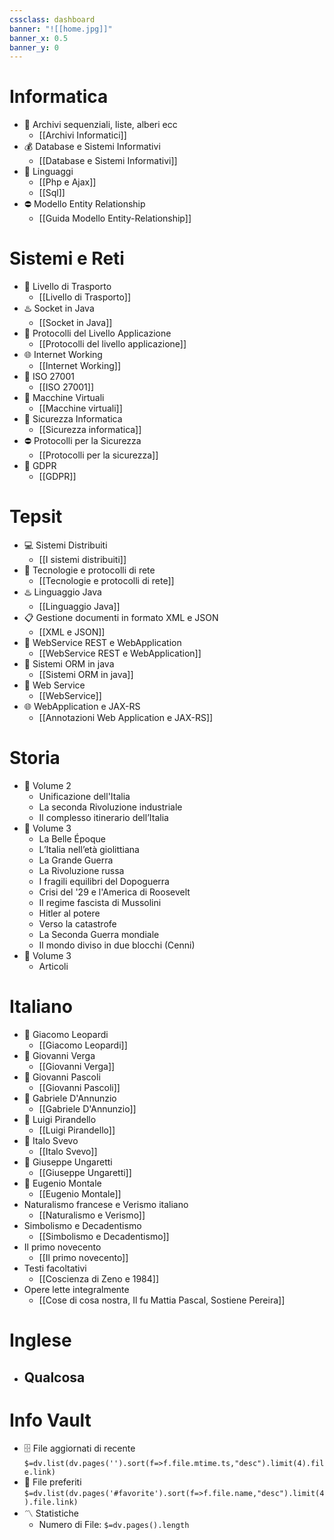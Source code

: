 ```yaml
---
cssclass: dashboard
banner: "![[home.jpg]]"
banner_x: 0.5
banner_y: 0
---
```

# Informatica
- 💼 Archivi sequenziali, liste, alberi ecc
	- [[Archivi Informatici]]
- 💰 Database e Sistemi Informativi
	- [[Database e Sistemi Informativi]]
- 👥 Linguaggi
	- [[Php e Ajax]]
	- [[Sql]]
- ⛔ Modello Entity Relationship
	- [[Guida Modello Entity-Relationship]]

# Sistemi e Reti
- 🚚 Livello di Trasporto
	- [[Livello di Trasporto]]
- ♨️ Socket in Java
	- [[Socket in Java]]
- 📱 Protocolli del Livello Applicazione
	- [[Protocolli del livello applicazione]]
- 🌐 Internet Working
	- [[Internet Working]]
- 🚷 ISO 27001
	- [[ISO 27001]]
 - 🚓 Macchine Virtuali
	- [[Macchine virtuali]]
- 🔏 Sicurezza Informatica
	- [[Sicurezza informatica]]
 - ⛔ Protocolli per la Sicurezza
	- [[Protocolli per la sicurezza]]
 - 🪪 GDPR
	- [[GDPR]]

# Tepsit
- 💻 Sistemi Distribuiti
	- [[I sistemi distribuiti]]
- 💭 Tecnologie e protocolli di rete
	- [[Tecnologie e protocolli di rete]]
- ♨️ Linguaggio Java
	- [[Linguaggio Java]]
- 📋 Gestione documenti in formato XML e JSON
	- [[XML e JSON]]
- 📱 WebService REST e WebApplication
	- [[WebService REST e WebApplication]]
- 💽 Sistemi ORM in java
	- [[Sistemi ORM in java]]
- 📶 Web Service
	- [[WebService]]
- 🌐 WebApplication e JAX-RS
	- [[Annotazioni Web Application e JAX-RS]]

# Storia
- 💼 Volume 2
	- Unificazione dell'Italia
	- La seconda Rivoluzione industriale
	- Il complesso itinerario dell’Italia
- 💼 Volume 3
	- La Belle Époque
	- L’Italia nell’età giolittiana
	- La Grande Guerra
	- La Rivoluzione russa
	- I fragili equilibri del Dopoguerra
	- Crisi del '29 e l'America di Roosevelt
	- Il regime fascista di Mussolini
	- Hitler al potere
	- Verso la catastrofe
	- La Seconda Guerra mondiale
	- Il mondo diviso in due blocchi (Cenni)
- 💼 Volume 3
	- Articoli  
# Italiano
- 💼 Giacomo Leopardi
	- [[Giacomo Leopardi]]
- 💼 Giovanni Verga
	- [[Giovanni Verga]]
- 💼 Giovanni Pascoli
	- [[Giovanni Pascoli]]
- 💼 Gabriele D'Annunzio
	- [[Gabriele D'Annunzio]]
- 💼 Luigi Pirandello
	- [[Luigi Pirandello]]
- 💼 Italo Svevo
	- [[Italo Svevo]]
- 💼 Giuseppe Ungaretti
	- [[Giuseppe Ungaretti]]
- 💼 Eugenio Montale
	- [[Eugenio Montale]]
- Naturalismo francese e Verismo italiano
	- [[Naturalismo e Verismo]]
- Simbolismo e Decadentismo
	- [[Simbolismo e Decadentismo]]
- Il primo novecento
	- [[Il primo novecento]]
- Testi facoltativi
	- [[Coscienza di Zeno e 1984]]
- Opere lette integralmente
	- [[Cose di cosa nostra, Il fu Mattia Pascal, Sostiene Pereira]]

# Inglese
- Qualcosa
	- 

# Info Vault
- 🗄️ File aggiornati di recente
 `$=dv.list(dv.pages('').sort(f=>f.file.mtime.ts,"desc").limit(4).file.link)`
- 🔖 File preferiti
 `$=dv.list(dv.pages('#favorite').sort(f=>f.file.name,"desc").limit(4).file.link)`
- 〽️ Statistiche
	-  Numero di File: `$=dv.pages().length`